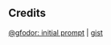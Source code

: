 ## Credits
[@gfodor: initial prompt](https://twitter.com/gfodor/status/1599261546391429123) | [gist](https://gist.githubusercontent.com/gfodor/646ea0e5fee02a31ff8c9651925fb591/raw/43c953a13a431162fc5c86b7561a9100f7feae5c/gistfile1.txt)